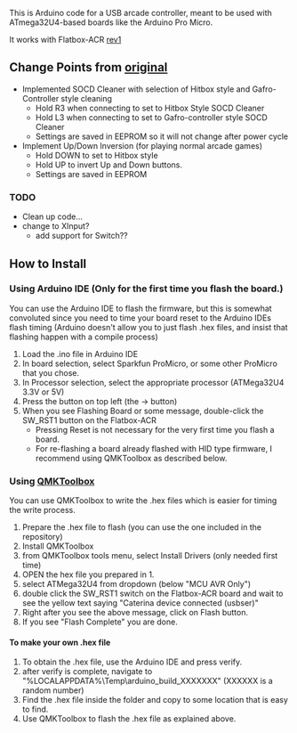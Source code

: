 This is Arduino code for a USB arcade controller, meant to be used with ATmega32U4-based boards like the Arduino Pro Micro.

It works with Flatbox-ACR [rev1](../hardware-rev1)

## Change Points from [original](https://github.com/jfedor2/flatbox/blob/master/firmware-atmega32u4)

* Implemented SOCD Cleaner with selection of Hitbox style and Gafro-Controller style cleaning
    * Hold R3 when connecting to set to Hitbox Style SOCD Cleaner
    * Hold L3 when connecting to set to Gafro-controller style SOCD Cleaner
    * Settings are saved in EEPROM so it will not change after power cycle
* Implement Up/Down Inversion (for playing normal arcade games)
    * Hold DOWN to set to Hitbox style
    * Hold UP to invert Up and Down buttons.
    * Settings are saved in EEPROM

### TODO

* Clean up code...
* change to XInput?
    * add support for Switch??

## How to Install

### Using Arduino IDE (Only for the first time you flash the board.)

You can use the Arduino IDE to flash the firmware, but this is somewhat convoluted since you need
to time your board reset to the Arduino IDEs flash timing (Arduino doesn't allow you to just flash .hex files,
and insist that flashing happen with a compile process)

1. Load the .ino file in Arduino IDE
2. In board selection, select Sparkfun ProMicro, or some other ProMicro that you chose.
3. In Processor selection, select the appropriate processor (ATMega32U4 3.3V or 5V)
4. Press the button on top left (the → button)
5. When you see Flashing Board or some message, double-click the SW_RST1 button on the Flatbox-ACR
    * Pressing Reset is not necessary for the very first time you flash a board.
    * For re-flashing a board already flashed with HID type firmware, I recommend using QMKToolbox as described below.

### Using [QMKToolbox](https://github.com/qmk/qmk_toolbox)

You can use QMKToolbox to write the .hex files which is easier for timing the write process.

1. Prepare the .hex file to flash (you can use the one included in the repository)
2. Install QMKToolbox
3. from QMKToolbox tools menu, select Install Drivers (only needed first time)
4. OPEN the hex file you prepared in 1.
5. select ATMega32U4 from dropdown (below "MCU AVR Only")
6. double click the SW_RST1 switch on the Flatbox-ACR board and wait to see the yellow text
   saying "Caterina device connected (usbser)"
7. Right after you see the above message, click on Flash button.
8. If you see "Flash Complete" you are done.

#### To make your own .hex file

1. To obtain the .hex file, use the Arduino IDE and press verify.
2. after verify is complete, navigate to "%LOCALAPPDATA%\Temp\arduino_build_XXXXXXX" (XXXXXX is a random number)
3. Find the .hex file inside the folder and copy to some location that is easy to find.
4. Use QMKToolbox to flash the .hex file as explained above.

